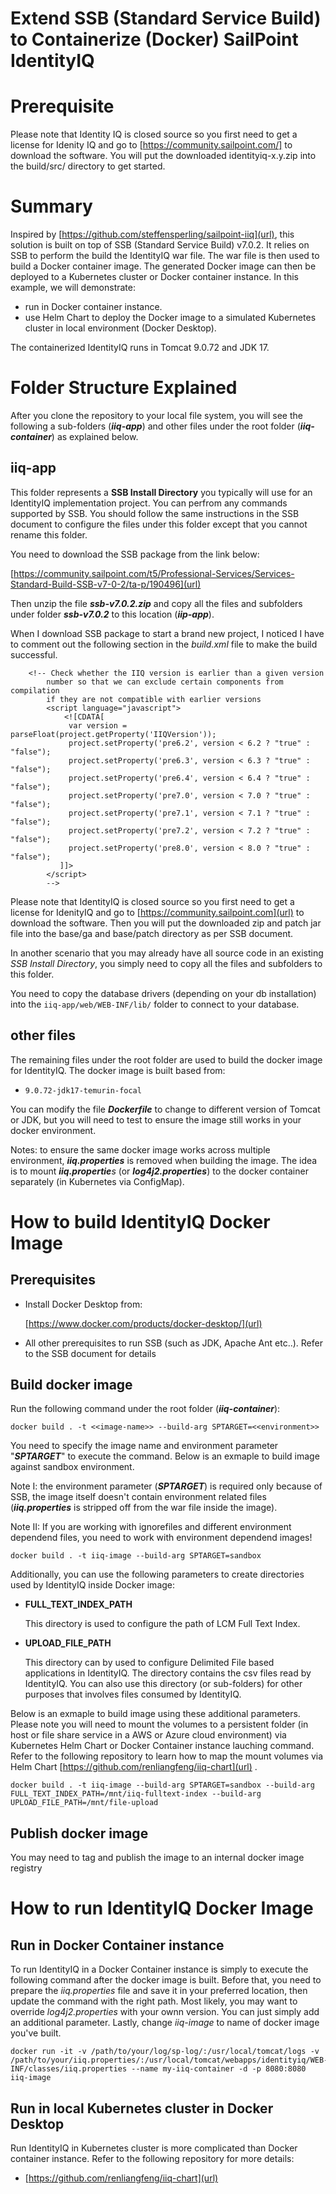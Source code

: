 Extend SSB (Standard Service Build) to Containerize (Docker) SailPoint IdentityIQ
================================
# Prerequisite
Please note that Identity IQ is closed source so you first need to get a license for Idenity IQ and go to [https://community.sailpoint.com/] to download the software. You will put the downloaded identityiq-x.y.zip into the build/src/ directory to get started.

# Summary
Inspired by [https://github.com/steffensperling/sailpoint-iiq](url), this solution is built on top of SSB (Standard Service Build) v7.0.2. It relies on SSB to perform the build the IdentityIQ war file. The war file is then used to build a Docker container image. The generated Docker image can then be deployed to a Kubernetes cluster or Docker container instance. In this example, we will demonstrate:
- run in Docker container instance.
- use Helm Chart to deploy the Docker image to a simulated Kubernetes cluster in local environment (Docker Desktop). 

The containerized IdentityIQ runs in Tomcat 9.0.72 and JDK 17.

# Folder Structure Explained
After you clone the repository to your local file system, you will see the following a sub-folders (***iiq-app***) and other files under the root folder (***iiq-container***) as explained below.

## iiq-app
This folder represents a **SSB Install Directory** you typically will use for an IdentityIQ implementation project. You can perfrom any commands supported by SSB. You should follow the same instructions in the SSB document to configure the files under this folder except that you cannot rename this folder.

You need to download the SSB package from the link below:

[https://community.sailpoint.com/t5/Professional-Services/Services-Standard-Build-SSB-v7-0-2/ta-p/190496](url)

Then unzip the file ***ssb-v7.0.2.zip*** and copy all the files and subfolders under folder ***ssb-v7.0.2*** to this location (***iip-app***).

When I download SSB package to start a brand new project, I noticed I have to comment out the following section in the *build.xml* file to make the build successful.


```
	<!-- Check whether the IIQ version is earlier than a given version
        number so that we can exclude certain components from compilation
        if they are not compatible with earlier versions 
        <script language="javascript">
            <![CDATA[
             var version = parseFloat(project.getProperty('IIQVersion'));
             project.setProperty('pre6.2', version < 6.2 ? "true" : "false");
             project.setProperty('pre6.3', version < 6.3 ? "true" : "false");
             project.setProperty('pre6.4', version < 6.4 ? "true" : "false"); 
             project.setProperty('pre7.0', version < 7.0 ? "true" : "false");
             project.setProperty('pre7.1', version < 7.1 ? "true" : "false");
             project.setProperty('pre7.2', version < 7.2 ? "true" : "false");
        	 project.setProperty('pre8.0', version < 8.0 ? "true" : "false");
           ]]>
        </script>
    	-->

```


Please note that IdentityIQ is closed source so you first need to get a license for IdenityIQ and go to [https://community.sailpoint.com](url) to download the software. Then you will put the downloaded zip and patch jar file into the base/ga and base/patch directory as per SSB document.

In another scenario that you may already have all source code in an existing *SSB Install Directory*, you simply need to copy all the files and subfolders to this folder.

You need to copy the database drivers (depending on your db installation) into the `iiq-app/web/WEB-INF/lib/` folder to connect to your database.


## other files
The remaining files under the root folder are used to build the docker image for IdentityIQ. The docker image is built based from:

- `9.0.72-jdk17-temurin-focal`

You can modify the file ***Dockerfile*** to change to different version of Tomcat or JDK, but you will need to test to ensure the image still works in your docker environment.

Notes: to ensure the same docker image works across multiple environment, ***iiq.properties*** is removed when building the image. The idea is to mount ***iiq.propertie**s* (or ***log4j2.properties***) to the docker container separately (in Kubernetes via ConfigMap).   


# How to build IdentityIQ Docker Image
## Prerequisites
- Install Docker Desktop from:

	[https://www.docker.com/products/docker-desktop/](url)
- All other prerequisites to run SSB (such as JDK, Apache Ant etc..). Refer to the SSB document for details


## Build docker image
Run the following command under the root folder (***iiq-container***):

```
docker build . -t <<image-name>> --build-arg SPTARGET=<<environment>>
```

You need to specify the image name and environment parameter "***SPTARGET***" to execute the command. Below is an exmaple to build image against sandbox environment. 

Note I: the environment parameter (***SPTARGET***) is required only because of SSB, the image itself doesn't contain environment related files (***iiq.properties*** is stripped off from the war file inside the image). 

Note II: If you are working with ignorefiles and different environment dependend files, you need to work with environment dependend images! 

```
docker build . -t iiq-image --build-arg SPTARGET=sandbox
```
Additionally, you can use the following parameters to create directories used by IdentityIQ inside Docker image:
- **FULL_TEXT_INDEX_PATH**

	This directory is used to configure the path of LCM Full Text Index. 
- **UPLOAD_FILE_PATH**

	This directory can by used to configure Delimited File based applications in IdentityIQ. The directory contains the csv files read by IdentityIQ. You can also use this directory (or sub-folders) for other purposes that involves files consumed by IdentityIQ. 

Below is an exmaple to build image using these additional parameters. Please note you will need to mount the volumes to a persistent folder (in host or file share service in a AWS or Azure cloud environment) via Kubernetes Helm Chart or Docker Container instance lauching command. Refer to the following repository to learn how to map the mount volumes via Helm Chart [https://github.com/renliangfeng/iiq-chart](url) .


```
docker build . -t iiq-image --build-arg SPTARGET=sandbox --build-arg FULL_TEXT_INDEX_PATH=/mnt/iiq-fulltext-index --build-arg UPLOAD_FILE_PATH=/mnt/file-upload
```

## Publish docker image
You may need to tag and publish the image to an internal docker image registry


# How to run IdentityIQ Docker Image

## Run in Docker Container instance
To run IdentityIQ in a Docker Container instance is simply to execute the following command after the docker image is built. Before that, you need to prepare the *iiq.properties* file and save it in your preferred location, then update the command with the right path. Most likely, you may want to override *log4j2.properties* with your ownn version. You can just simply add an additional parameter. Lastly, change *iiq-image* to name of docker image you've built.

```
docker run -it -v /path/to/your/log/sp-log/:/usr/local/tomcat/logs -v /path/to/your/iiq.properties/:/usr/local/tomcat/webapps/identityiq/WEB-INF/classes/iiq.properties --name my-iiq-container -d -p 8080:8080 iiq-image
```

## Run in local Kubernetes cluster in Docker Desktop
Run IdentityIQ in Kubernetes cluster is more complicated than Docker container instance. Refer to the following repository for more details:
- [https://github.com/renliangfeng/iiq-chart](url)
